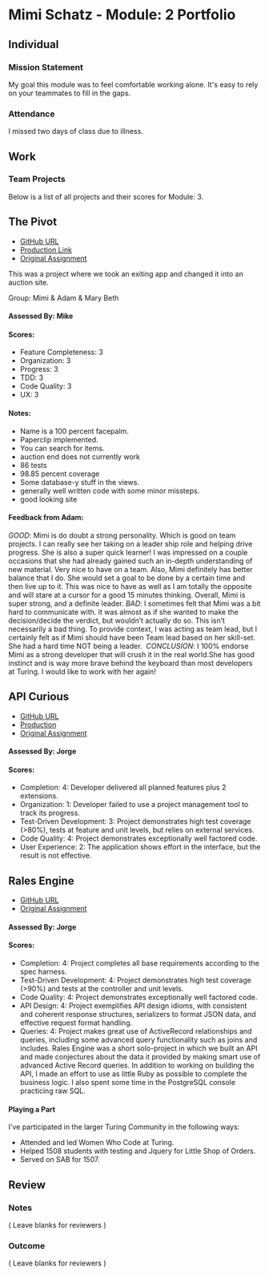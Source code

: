 # Mimi Schatz - Module: 2 Portfolio

## Individual

### Mission Statement

My goal this module was to feel comfortable working alone. It's easy to rely on your teammates to fill in the gaps.

### Attendance

I missed two days of class due to illness.

## Work

### Team Projects

Below is a list of all projects and their scores for Module: 3.

## The Pivot

* [GitHub URL](http://github.com/mbburch/the-pivot)
* [Production Link](bidday.herokuapp.com)
* [Original Assignment](https://github.com/turingschool/lesson_plans/blob/master/ruby_03-professional_rails_applications/the_pivot.md)

This was a project where we took an exiting app and changed it into an auction site.

Group: Mimi & Adam & Mary Beth

#### Assessed By: Mike

#### Scores:

* Feature Completeness: 3
* Organization: 3
* Progress: 3
* TDD: 3
* Code Quality: 3
* UX: 3

#### Notes:

* Name is a 100 percent facepalm.
* Paperclip implemented.
* You can search for items.
* auction end does not currently work
* 86 tests
* 98.85 percent coverage
* Some database-y stuff in the views.
* generally well written code with some minor missteps.
* good looking site

#### Feedback from Adam:

*GOOD*: Mimi is do doubt a strong personality. Which is good on team projects. I can really see her taking on a leader ship role and helping drive progress. She is also a super quick learner! I was impressed on a couple occasions that she had already gained such an in-depth understanding of new material. Very nice to have on a team. Also, Mimi definitely has better balance that I do. She would set a goal to be done by a certain time and then live up to it. This was nice to have as well as I am totally the opposite and will stare at a cursor for a good 15 minutes thinking. Overall, Mimi is super strong, and a definite leader.
*BAD*: I sometimes felt that Mimi was a bit hard to communicate with. it was almost as if she wanted to make the decision/decide the verdict, but wouldn’t actually do so. This isn’t necessarily a bad thing. To provide context, I was acting as team lead, but I certainly felt as if Mimi should have been Team lead based on her skill-set. She had a hard time NOT being a leader. ​
*CONCLUSION*: I 100% endorse Mimi as a strong developer that will crush it in the real world.She has good instinct and is way more brave behind the keyboard than most developers at Turing. I would like to work with her again!

## API Curious

* [GitHub URL](https://github.com/mcschatz/chatterboxes)
* [Production](http://chatterboxes.herokuapp.com)
* [Original Assignment](https://github.com/turingschool/curriculum/blob/master/source/projects/apicurious.markdown)

#### Assessed By: Jorge

#### Scores:

* Completion: 4: Developer delivered all planned features plus 2 extensions.
* Organization: 1: Developer failed to use a project management tool to track its progress.
* Test-Driven Development: 3: Project demonstrates high test coverage (>80%), tests at feature and unit levels, but relies on external services.
* Code Quality: 4: Project demonstrates exceptionally well factored code.
* User Experience: 2: The application shows effort in the interface, but the result is not effective.

## Rales Engine

* [GitHub URL](https://github.com/mcschatz/rails_engine)
* [Original Assignment](https://github.com/turingschool/lesson_plans/blob/master/ruby_03-professional_rails_applications/rales_engine.md)

#### Assessed By: Jorge

#### Scores:

* Completion: 4: Project completes all base requirements according to the spec harness.
* Test-Driven Development: 4: Project demonstrates high test coverage (>90%) and tests at the controller and unit levels.
* Code Quality: 4: Project demonstrates exceptionally well factored code.
* API Design: 4: Project exemplifies API design idioms, with consistent and coherent response structures, serializers to format JSON data, and effective request format handling.
* Queries: 4: Project makes great use of ActiveRecord relationships and queries, including some advanced query functionality such as joins and includes.
Rales Engine was a short solo-project in which we built an API and made
conjectures about the data it provided by making smart use of advanced Active
Record queries. In addition to working on building the API, I made an effort to
use as little Ruby as possible to complete the business logic. I also spent some
time in the PostgreSQL console practicing raw SQL.

#### Playing a Part

I've participated in the larger Turing Community in the following ways:

* Attended and led Women Who Code at Turing.
* Helped 1508 students with testing and Jquery for Little Shop of Orders.
* Served on SAB for 1507.

## Review

### Notes

( Leave blanks for reviewers )

### Outcome

( Leave blanks for reviewers )